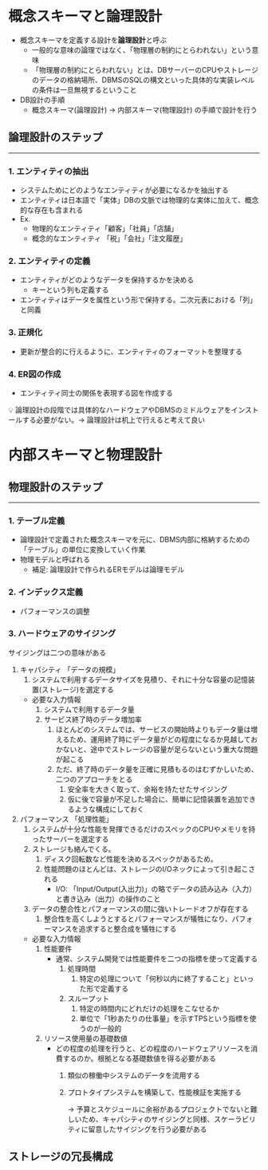 # 概念スキーマと論理設計

- 概念スキーマを定義する設計を**論理設計**と呼ぶ
    - 一般的な意味の論理ではなく、「物理層の制約にとらわれない」という意味
    - 「物理層の制約にとらわれない」とは、DBサーバーのCPUやストレージのデータの格納場所、DBMSのSQLの構文といった具体的な実装レベルの条件は一旦無視するということ
- DB設計の手順
    - 概念スキーマ(論理設計) → 内部スキーマ(物理設計) の手順で設計を行う

## 論理設計のステップ

---

### 1. エンティティの抽出

- システムためにどのようなエンティティが必要になるかを抽出する
- エンティティは日本語で「実体」DBの文脈では物理的な実体に加えて、概念的な存在も含まれる
- Ex.
    - 物理的なエンティティ「顧客」「社員」「店舗」
    - 概念的なエンティティ 「税」「会社」「注文履歴」

### 2. エンティティの定義

- エンティティがどのようなデータを保持するかを決める
    - キーという列も定義する
- エンティティはデータを属性という形で保持する。二次元表における「列」と同義

### 3. 正規化

- 更新が整合的に行えるように、エンティティのフォーマットを整理する

### 4. ER図の作成

- エンティティ同士の関係を表現する図を作成する

<aside>
💡 論理設計の段階では具体的なハードウェアやDBMSのミドルウェアをインストールする必要がない。→ 論理設計は机上で行えると考えて良い

</aside>

# 内部スキーマと物理設計

## 物理設計のステップ

---

### 1. テーブル定義

- 論理設計で定義された概念スキーマを元に、DBMS内部に格納するための「テーブル」の単位に変換していく作業
- 物理モデルと呼ばれる
    - 補足: 論理設計で作られるERモデルは論理モデル

### 2. インデックス定義

- パフォーマンスの調整

### 3. ハードウェアのサイジング

サイジングは二つの意味がある

1. キャパシティ 「データの規模」
    1. システムで利用するデータサイズを見積り、それに十分な容量の記憶装置(ストレージ)を選定する
    - 必要な入力情報
        1. システムで利用するデータ量
        2. サービス終了時のデータ増加率
            1. ほとんどのシステムでは、サービスの開始時よりもデータ量は増えるため、運用終了時にデータ量がどの程度になるか見越しておかないと、途中でストレージの容量が足らないという重大な問題が起こる
            2. ただ、終了時のデータ量を正確に見積もるのはむずかしいため、二つのアプローチをとる
                1. 安全率を大きく取って、余裕を持たせたサイジング
                2. 仮に後で容量が不足した場合に、簡単に記憶装置を追加できるような構成にしておく
2. パフォーマンス 「処理性能」
    1. システムが十分な性能を発揮できるだけのスペックのCPUやメモリを持ったサーバーを選定する
    2. ストレージも絡んでくる。
        1. ディスク回転数など性能を決めるスペックがあるため。
        2. 性能問題のほとんどは、ストレージのI/Oネックによって引き起こされる
            - I/O: 「Input/Output(入出力)」の略でデータの読み込み（入力）と書き込み（出力）の操作のこと
    3. データの整合性とパフォーマンスの間に強いトレードオフが存在する
        1. 整合性を高くしようとするとパフォーマンスが犠牲になり、パフォーマンスを追求すると整合成を犠牲にする
    - 必要な入力情報
        1. 性能要件
            - 通常、システム開発では性能要件を二つの指標を使って定義する
                1. 処理時間
                    1. 特定の処理について「何秒以内に終了すること」といった形で定義する
                2. スループット
                    1. 特定の時間内にどれだけの処理をこなせるか
                    2. 単位で「1秒あたりの仕事量」を示すTPSという指標を使うのが一般的
        2. リソース使用量の基礎数値
            - どの程度の処理を行うと、どの程度のハードウェアリソースを消費するのか。根拠となる基礎数値を得る必要がある
                1. 類似の稼働中システムのデータを流用する
                2. プロトタイプシステムを構築して、性能検証を実施する
                    
                    → 予算とスケジュールに余裕があるプロジェクトでないと難しいため、キャパシティのサイジングと同様、スケーラビリティに留意したサイジングを行う必要がある
                    

## ストレージの冗長構成